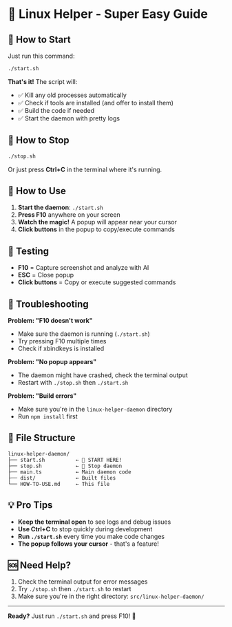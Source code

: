 # 🤖 Linux Helper - Super Easy Guide

## 🚀 How to Start

Just run this command:
```bash
./start.sh
```

**That's it!** The script will:
- ✅ Kill any old processes automatically
- ✅ Check if tools are installed (and offer to install them)
- ✅ Build the code if needed
- ✅ Start the daemon with pretty logs

## 🛑 How to Stop

```bash
./stop.sh
```

Or just press **Ctrl+C** in the terminal where it's running.

## 🎯 How to Use

1. **Start the daemon**: `./start.sh`
2. **Press F10** anywhere on your screen
3. **Watch the magic!** A popup will appear near your cursor
4. **Click buttons** in the popup to copy/execute commands

## 🧪 Testing

- **F10** = Capture screenshot and analyze with AI
- **ESC** = Close popup
- **Click buttons** = Copy or execute suggested commands

## 🔧 Troubleshooting

**Problem: "F10 doesn't work"**
- Make sure the daemon is running (`./start.sh`)
- Try pressing F10 multiple times
- Check if xbindkeys is installed

**Problem: "No popup appears"**
- The daemon might have crashed, check the terminal output
- Restart with `./stop.sh` then `./start.sh`

**Problem: "Build errors"**
- Make sure you're in the `linux-helper-daemon` directory
- Run `npm install` first

## 📁 File Structure

```
linux-helper-daemon/
├── start.sh          ← 🚀 START HERE!
├── stop.sh           ← 🛑 Stop daemon
├── main.ts           ← Main daemon code
├── dist/             ← Built files
└── HOW-TO-USE.md     ← This file
```

## 💡 Pro Tips

- **Keep the terminal open** to see logs and debug issues
- **Use Ctrl+C** to stop quickly during development
- **Run `./start.sh`** every time you make code changes
- **The popup follows your cursor** - that's a feature! 

## 🆘 Need Help?

1. Check the terminal output for error messages
2. Try `./stop.sh` then `./start.sh` to restart
3. Make sure you're in the right directory: `src/linux-helper-daemon/`

---

**Ready?** Just run `./start.sh` and press F10! 🎉